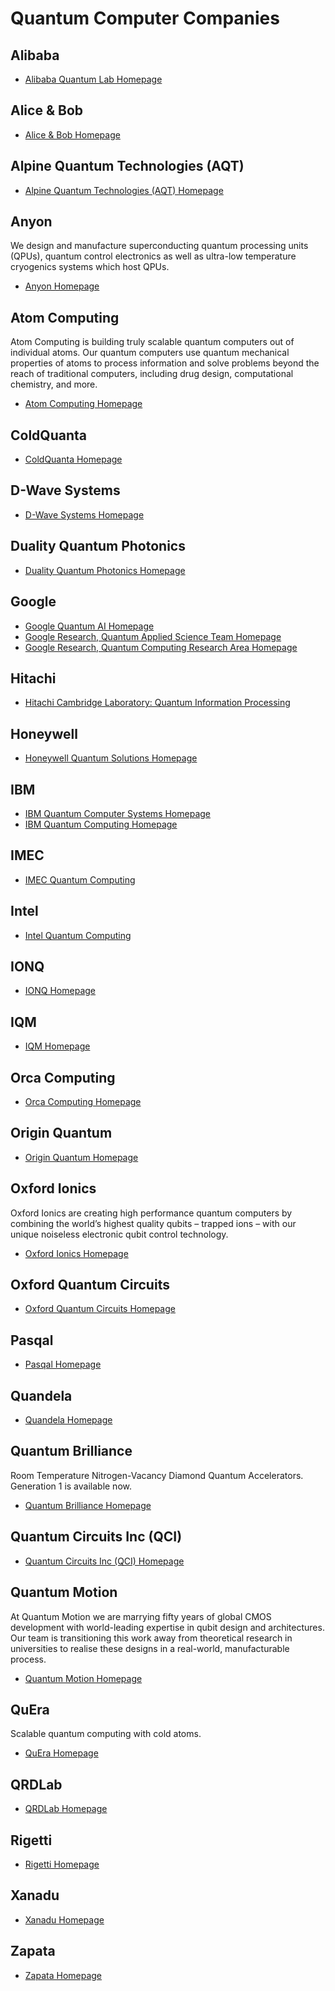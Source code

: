 # Quantum Computer Companies

## Alibaba

* [Alibaba Quantum Lab Homepage](https://damo.alibaba.com/labs/quantum)

## Alice & Bob

* [Alice & Bob Homepage](https://alice-bob.com/)

## Alpine Quantum Technologies (AQT)

* [Alpine Quantum Technologies (AQT) Homepage](https://www.aqt.eu/)

## Anyon

We design and manufacture superconducting quantum processing units (QPUs), quantum control
electronics as well as ultra-low temperature cryogenics systems which host QPUs.

* [Anyon Homepage](https://anyonsys.com/)

## Atom Computing

Atom Computing is building truly scalable quantum computers out of individual atoms. Our quantum
computers use quantum mechanical properties of atoms to process information and solve problems
beyond the reach of traditional computers, including drug design, computational chemistry, and more.

* [Atom Computing Homepage](https://www.atom-computing.com/)

## ColdQuanta

* [ColdQuanta Homepage](https://coldquanta.com/)

## D-Wave Systems

* [D-Wave Systems Homepage](https://www.dwavesys.com/)

## Duality Quantum Photonics

* [Duality Quantum Photonics Homepage](https://www.dualityqp.com/)

## Google

* [Google Quantum AI Homepage](https://quantumai.google/)
* [Google Research, Quantum Applied Science Team Homepage](https://research.google/teams/applied-science/quantum/)
* [Google Research, Quantum Computing Research Area Homepage](https://research.google/research-areas/quantum-computing/)

## Hitachi

* [Hitachi Cambridge Laboratory: Quantum Information Processing](http://www.hit.phy.cam.ac.uk/Projects/QIP.php)

## Honeywell

* [Honeywell Quantum Solutions Homepage](https://www.honeywell.com/us/en/company/quantum)

## IBM

* [IBM Quantum Computer Systems Homepage](https://www.ibm.com/quantum-computing/systems/)
* [IBM Quantum Computing Homepage](https://quantum-computing.ibm.com/)

## IMEC

* [IMEC Quantum Computing](https://www.imec-int.com/en/quantum-computing)

## Intel

* [Intel Quantum Computing](https://www.intel.com/content/www/us/en/research/quantum-computing.html)

## IONQ

* [IONQ Homepage](https://ionq.com/)

## IQM

* [IQM Homepage](https://www.meetiqm.com/)

## Orca Computing

* [Orca Computing Homepage](https://www.orcacomputing.com/)

## Origin Quantum

* [Origin Quantum Homepage](http://www.originqc.com.cn/en/website/companyProfile.html)

## Oxford Ionics

Oxford Ionics are creating high performance quantum computers by combining the world’s highest
quality qubits – trapped ions – with our unique noiseless electronic qubit control technology.

* [Oxford Ionics Homepage](https://www.oxionics.com/)

## Oxford Quantum Circuits

* [Oxford Quantum Circuits Homepage](https://oxfordquantumcircuits.com/)

## Pasqal

* [Pasqal Homepage](https://pasqal.io/)

## Quandela

* [Quandela Homepage](https://quandela.com/)

## Quantum Brilliance

Room Temperature Nitrogen-Vacancy Diamond Quantum Accelerators. Generation 1 is available now.

* [Quantum Brilliance Homepage](https://quantumbrilliance.com/)

## Quantum Circuits Inc (QCI)

* [Quantum Circuits Inc (QCI) Homepage](https://quantumcircuits.com/)

## Quantum Motion

At Quantum Motion we are marrying fifty years of global CMOS development with world-leading
expertise in qubit design and architectures. Our team is transitioning this work away from
theoretical research in universities to realise these designs in a real-world, manufacturable
process.

* [Quantum Motion Homepage](https://quantummotion.tech/about/)

## QuEra

Scalable quantum computing with cold atoms.

* [QuEra Homepage](https://www.quera-computing.com/)

## QRDLab

* [QRDLab Homepage](https://www.qrdlab.com/)

## Rigetti

* [Rigetti Homepage](https://www.rigetti.com/)

## Xanadu

* [Xanadu Homepage](https://www.xanadu.ai/)

## Zapata

* [Zapata Homepage](https://www.zapatacomputing.com/)
